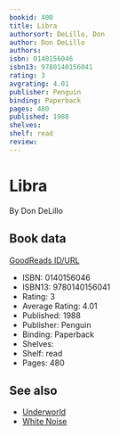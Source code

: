 ```yaml
---
bookid: 400
title: Libra
authorsort: DeLillo, Don
author: Don DeLillo
authors: 
isbn: 0140156046
isbn13: 9780140156041
rating: 3
avgrating: 4.01
publisher: Penguin
binding: Paperback
pages: 480
published: 1988
shelves: 
shelf: read
review: 
---
```


# Libra

By Don DeLillo

## Book data

[GoodReads ID/URL](https://www.goodreads.com/book/show/400)

- ISBN: 0140156046
- ISBN13: 9780140156041
- Rating: 3
- Average Rating: 4.01
- Published: 1988
- Publisher: Penguin
- Binding: Paperback
- Shelves: 
- Shelf: read
- Pages: 480


## See also

- [Underworld](Underworld.md)
- [White Noise](White_Noise.md)
